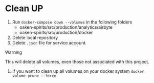 # Clean UP

1. Run `docker-compose down --volumes` in the following folders
    - oaken-spirits/src/production/analytics/airbyte
    - oaken-spirits/src/production/docker
1. Delete local repository
1. Delete `.json` file for service account.

>[!WARNING]
>This will delete all volumes, even those not associated with this project.

1. If you want to clean up all volumes on your docker system `docker volume prune --force`
